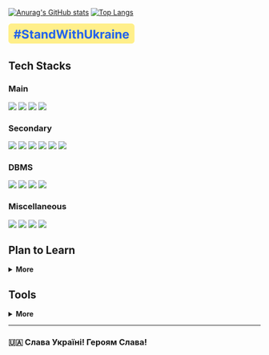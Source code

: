 [![Anurag's GitHub stats](https://github-readme-stats.vercel.app/api?username=Capella87&count_private=true?theme=radical&show_icons=true&theme=dark&hide_rank=false&rank_icon=github)](https://github.com/anuraghazra/github-readme-stats)
[![Top Langs](https://github-readme-stats.vercel.app/api/top-langs/?username=Capella87&langs_count=10&?theme=radical&hide=css,html,java)](https://github.com/anuraghazra/github-readme-stats)

[![StandWithUkraine](https://raw.githubusercontent.com/vshymanskyy/StandWithUkraine/main/badges/StandWithUkraine.svg)](https://github.com/vshymanskyy/StandWithUkraine/blob/main/docs/README.md)

## Tech Stacks
### Main
<p float="left">
    <img src="https://img.shields.io/badge/.NET-5C2D91?style=for-the-badge&logo=.net&logoColor=white">
    <img src="https://img.shields.io/badge/python-3670A0?style=for-the-badge&logo=python&logoColor=ffdd54">
    <img src="https://img.shields.io/badge/Django-092E20?style=for-the-badge&logo=django&logoColor=white">
    <img src="https://img.shields.io/badge/ASP.NET Core-239120?style=for-the-badge&logo=dotnet&logoColor=white">
</p>

### Secondary
<p float="left">
    <img src="https://img.shields.io/badge/C-00599C?style=for-the-badge&logo=c&logoColor=white">
    <img src="https://img.shields.io/badge/C%2B%2B-00599C?style=for-the-badge&logo=c%2B%2B&logoColor=white">
    <img src="https://img.shields.io/badge/JavaScript-323330?style=for-the-badge&logo=javascript&logoColor=F7DF1E">
    <img src="https://img.shields.io/badge/Shell_Script-121011?style=for-the-badge&logo=gnu-bash&logoColor=white">
    <img src="https://img.shields.io/badge/Powershell-2CA5E0?style=for-the-badge&logo=powershell&logoColor=white">
    <img src="https://img.shields.io/badge/Java-ED8B00?style=for-the-badge&logo=OpenJDK&logoColor=white">
</p>

### DBMS
<p float="left">
    <img src="https://img.shields.io/badge/MariaDB-003545?style=for-the-badge&logo=mariadb&logoColor=white">
    <img src="https://img.shields.io/badge/mysql-%2300f.svg?style=for-the-badge&logo=mysql&logoColor=white">
    <img src="https://img.shields.io/badge/Microsoft_SQL_Server-CC2927?style=for-the-badge&logo=microsoft-sql-server&logoColor=white">
    <img src="https://img.shields.io/badge/sqlite-%2307405e.svg?style=for-the-badge&logo=sqlite&logoColor=white">
</p>

### Miscellaneous
<p float="left">
    <img src="https://img.shields.io/badge/docker-%230db7ed.svg?style=for-the-badge&logo=docker&logoColor=white">
    <img src="https://img.shields.io/badge/github%20actions-%232671E5.svg?style=for-the-badge&logo=githubactions&logoColor=white">
    <img src="https://img.shields.io/badge/D2-4a6ff3.svg?style=for-the-badge">
    <img src="https://img.shields.io/badge/rabbitmq-%23FF6600.svg?&style=for-the-badge&logo=rabbitmq&logoColor=white">
</p>

## Plan to Learn
<details>
    <summary><b>More</b></summary>
<p float="left">
    <img src="https://img.shields.io/badge/Go-00ADD8?style=for-the-badge&logo=go&logoColor=white">
    <img src="https://img.shields.io/badge/Rust-000000?style=for-the-badge&logo=rust&logoColor=white">
    <img src="https://img.shields.io/badge/Lua-2C2D72?style=for-the-badge&logo=lua&logoColor=white">
    <img src="https://img.shields.io/badge/Unity-100000?style=for-the-badge&logo=unity&logoColor=white">
    <img src="https://img.shields.io/badge/MongoDB-4EA94B?style=for-the-badge&logo=mongodb&logoColor=white">
    <img src="https://img.shields.io/badge/R-276DC3?style=for-the-badge&logo=r&logoColor=white">
    <img src="https://img.shields.io/badge/React-20232A?style=for-the-badge&logo=react&logoColor=61DAFB">
    <img src="https://img.shields.io/badge/redis-%23DD0031.svg?&style=for-the-badge&logo=redis&logoColor=white">
    <img src="https://img.shields.io/badge/TypeScript-007ACC?style=for-the-badge&logo=typescript&logoColor=white">
    <img src="https://img.shields.io/badge/Zig-%23F7A41D.svg?style=for-the-badge&logo=zig&logoColor=white">
    <img src="https://img.shields.io/badge/blazor-%235C2D91.svg?style=for-the-badge&logo=blazor&logoColor=white">
    <img src="https://img.shields.io/badge/racket-9F1D20.svg?style=for-the-badge&logo=racket&logColor=white">
    <img src="https://img.shields.io/badge/AutoHotKey-334455.svg?style=for-the-badge&logo=autohotkey&logoColor=white">
    <img src="https://img.shields.io/badge/Mojo-000000.svg?style=for-the-badge" alt="Mojo">
</p>

</details>

## Tools
<details>
    <summary><b>More</b></summary>
<p float="left">
    <img src="https://img.shields.io/badge/Visual Studio-5C2D91?style=for-the-badge&logo=VisualStudio&logoColor=white">
    <img src="https://img.shields.io/badge/Visual_Studio_Code-007ACC?style=for-the-badge&logo=visual%20studio%20code&logoColor=white">
    <img src="https://img.shields.io/badge/Notepad++-90E59A.svg?style=for-the-badge&logo=notepad%2B%2B&logoColor=black">
    <img src="https://img.shields.io/badge/PyCharm-000000?style=for-the-badge&logo=pycharm&logoColor=white">
    <img src="https://img.shields.io/badge/IntelliJ%20IDEA-000000?style=for-the-badge&logo=Intellij%20Idea&logoColor=white">
    <img src="https://img.shields.io/badge/CLion-000000?style=for-the-badge&logo=CLion&logoColor=white">
    <img src="https://img.shields.io/badge/DataGrip-000000?style=for-the-badge&logo=DataGrip&logoColor=white">
    <img src="https://img.shields.io/badge/Rider-000000?style=for-the-badge&logo=Rider&logoColor=white">
    <img src="https://img.shields.io/badge/Postman-ff6c37?style=for-the-badge&logo=Postman&logoColor=white">
    <img src="https://img.shields.io/badge/Notion-%23000000.svg?style=for-the-badge&logo=notion&logoColor=white">
</p>
</details>

---

### 🇺🇦 Слава Україні! Героям Слава!
